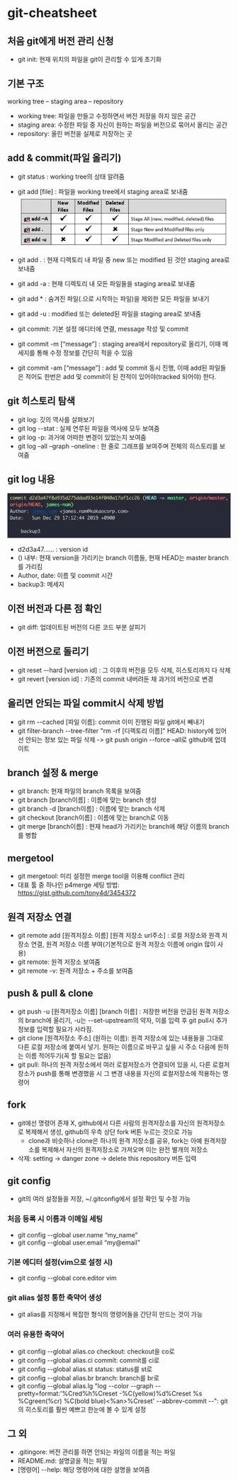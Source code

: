 # git-cheatsheet

## 처음 git에게 버전 관리 신청
- git init: 현재 위치의 파일을 git이 관리할 수 있게 초기화

## 기본 구조
working tree – staging area – repository

- working tree: 파일을 만들고 수정하면서 버전 저장을 하지 않은 공간
- staging area: 수정한 파일 중 자신이 원하는 파일을 버전으로 묶어서 올리는 공간
- repository: 올린 버전을 실제로 저장하는 곳

## add & commit(파일 올리기)
- git status : working tree의 상태 알려줌
- git add [file] : 파일을 working tree에서 staging area로 보내줌
![git_add.jpg](images/git_add.jpg)
- git add . : 현재 디렉토리 내 파일 중 new 또는 modified 된 것만 staging area로 보내줌
- git add -a : 현재 디렉토리 내 모든 파일들을 staging area로 보내줌
- git add * : 숨겨진 파일(.으로 시작하는 파일)을 제외한 모든 파일을 보내기 
- git add -u : modified 또는 deleted된 파일을 staging area로 보내줌

- git commit: 기본 설정 에디터에 연결, message 작성 및 commit
- git commit -m [“message”] : staging area에서 repository로 올리기, 이때 메세지를 통해 수정 정보를 간단히 적을 수 있음
- git commit -am [“message”] : add 및 commit 동시 진행, 이때 add된 파일들은 적어도 한번은 add 및 commit이 된 전적이 있어야(tracked 되어야) 한다.

## git 히스토리 탐색
- git log: 깃의 역사를 살펴보기
- git log --stat : 실제 연루된 파일을 역사에 모두 보여줌
- git log -p: 과거에 어떠한 변경이 있었는지 보여줌 
- git log –all –graph –oneline : 한 줄로 그래프를 보여주며 전체의 히스토리를 보여줌
 
## git log 내용
![git_log.png](images/git_history.png)
- d2d3a47...... : version id
- () 내부: 현재 version을 가리키는 branch 이름들, 현재 HEAD는 master branch를 가리킴
- Author, date: 이름 및 commit 시간
- backup3: 메세지

## 이전 버전과 다른 점 확인
- git diff: 업데이트된 버전의 다른 코드 부분 살피기

## 이전 버전으로 돌리기
- git reset --hard [version id] : 그 이후의 버전을 모두 삭제, 히스토리까지 다 삭제
- git revert [version id] : 기존의 commit 내버려둔 채 과거의 버전으로 변경

## 올리면 안되는 파일 commit시 삭제 방법
- git rm --cached [파일 이름]: commit 이미 진행된 파일 git에서 빼내기
- git filter-branch --tree-filter "rm -rf [디렉토리 이름]" HEAD: history에 있어선 안되는 정보 있는 파일 삭제
-> git push origin --force –all로 github에 업데이트

## branch 설정 & merge
- git branch: 현재 파일의 branch 목록을 보여줌
- git branch [branch이름] : 이름에 맞는 branch 생성
- git branch -d [branch이름] : 이름에 맞는 branch 삭제
- git checkout [branch이름] : 이름에 맞는 branch로 이동
- git merge [branch이름] : 현재 head가 가리키는 branch에 해당 이름의 branch를 병합

## mergetool
- git mergetool: 미리 설정한 merge tool을 이용해 conflict 관리
- 대표 툴 중 하나인 p4merge 세팅 방법: https://gist.github.com/tony4d/3454372

## 원격 저장소 연결
- git remote add [원격저장소 이름] [원격 저장소 url주소] : 로컬 저장소와 원격 저장소 연결, 원격 저장소 이름 부여(기본적으로 원격 저장소 이름에 origin 많이 사용)
- git remote: 원격 저장소 보여줌
- git remote -v: 원격 저장소 + 주소를 보여줌

## push & pull & clone
- git push -u [원격저장소 이름] [branch 이름] : 저장한 버전을 언급된 원격 저장소의 branch에 올리기, -u는 --set-upstream의 약자, 이를 입력 후 git pull시 추가 정보를 입력할 필요가 사라짐.
- git clone [원격저장소 주소] (원하는 이름): 원격 저장소에 있는 내용들을 그대로 다른 로컬 저장소에 붙여서 넣기. 원하는 이름으로 바꾸고 싶을 시 주소 다음에 원하는 이름 적어두기(꼭 할 필요는 없음)
- git pull: 하나의 원격 저장소에서 여러 로컬저장소가 연결되어 있을 시, 다른 로컬저장소가 push를 통해 변경했을 시 그 변경 내용을 자신의 로컬저장소에 적용하는 명령어

## fork
- git에선 명령어 존재 X, github에서 다른 사람의 원격저장소를 자신의 원격저장소로 복제해서 생성, github의 우측 상단 fork 버튼 누르는 것으로 가능
  * clone과 비슷하나 clone은 하나의 원격 저장소를 공유, fork는 아예 원격저장소를 복제해서 자신의 원격저장소로 가져오며 이는 완전 별개의 저장소
- 삭제: setting -> danger zone -> delete this repository 버튼 입력

## git config
- git의 여러 설정들을 저장, ~/.gitconfig에서 설정 확인 및 수정 가능

### 처음 등록 시 이름과 이메일 세팅
- git config --global user.name “my_name”
- git config --global user.email “my@email”

### 기본 에디터 설정(vim으로 설정 시)
- git config --global core.editor vim

### git alias 설정 통한 축약어 생성
- git alias를 지정해서 복잡한 형식의 명령어들을 간단히 만드는 것이 가능

### 여러 유용한 축약어
- git config --global alias.co checkout: checkout을 co로
- git config --global alias.ci commit: commit를 ci로
- git config --global alias.st status: status를 st로
- git config --global alias.br branch: branch를 br로
- git config --global alias.lg "log --color --graph --pretty=format:'%Cred%h%Creset -%C(yellow)%d%Creset %s %Cgreen(%cr) %C(bold blue)<%an>%Creset' --abbrev-commit --": git의 히스토리를 훨씬 예쁘고 한눈에 볼 수 있게 설정

## 그 외
- .gitingore: 버전 관리를 하면 안되는 파일의 이름을 적는 파일
- README.md: 설명글을 적는 파일
- [명령어] --help: 해당 명령어에 대한 설명을 보여줌
